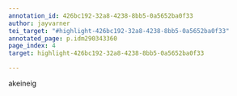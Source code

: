 ```yaml
---
annotation_id: 426bc192-32a8-4238-8bb5-0a5652ba0f33
author: jayvarner
tei_target: "#highlight-426bc192-32a8-4238-8bb5-0a5652ba0f33"
annotated_page: p.idm290343360
page_index: 4
target: highlight-426bc192-32a8-4238-8bb5-0a5652ba0f33

---
```

akeineig